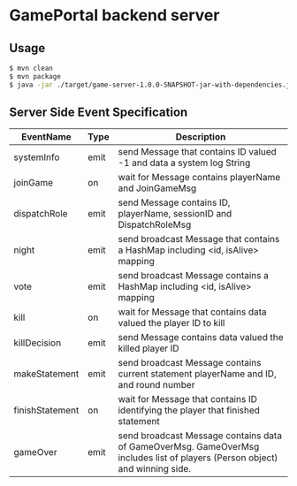 # GamePortal backend server

## Usage

~~~bash
$ mvn clean 
$ mvn package
$ java -jar ./target/game-server-1.0.0-SNAPSHOT-jar-with-dependencies.jar NUM_OF_PLAYERS
~~~

## Server Side Event Specification

EventName  | Type | Description
------------- | ------------- | ------------- 
systemInfo  | emit | send Message that contains ID valued -1 and data a system log String
joinGame  | on | wait for Message contains playerName and JoinGameMsg
dispatchRole  | emit | send Message contains ID, playerName, sessionID and DispatchRoleMsg
night  | emit | send broadcast Message that contains a HashMap including <id, isAlive> mapping
vote  | emit | send broadcast Message contains a HashMap including <id, isAlive> mapping
kill  | on | wait for Message that contains data valued the player ID to kill
killDecision  | emit | send Message contains data valued the killed player ID
makeStatement  | emit | send broadcast Message contains current statement playerName and ID, and round number
finishStatement  | on | wait for Message that contains ID identifying the player that finished statement
gameOver  | emit | send broadcast Message contains data of GameOverMsg. GameOverMsg includes list of players (Person object) and winning side.



